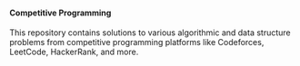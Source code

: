 #### Competitive Programming

This repository contains solutions to various algorithmic and data structure problems from competitive programming platforms like Codeforces, LeetCode, HackerRank, and more.
